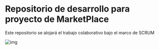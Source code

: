 # Repositorio de desarrollo para proyecto de MarketPlace

Este repositorio se alojará el trabajo colaborativo bajo el marco de SCRUM 

![img](https://i.ibb.co/ZNLxYCx/24.png)

